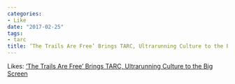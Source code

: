 ```yaml
---
categories:
- Like
date: "2017-02-25"
tags:
- tarc
title: ‘The Trails Are Free’ Brings TARC, Ultrarunning Culture to the Big Screen
---
```


Likes: [‘The Trails Are Free’ Brings TARC, Ultrarunning Culture to the Big Screen](https://massultra.com/2017/02/23/the-trails-are-free-brings-tarc-ultrarunning-culture-to-the-big-screen/)

[](https://massultra.com/2017/02/23/the-trails-are-free-brings-tarc-ultrarunning-culture-to-the-big-screen/)
